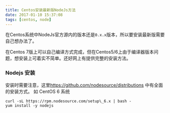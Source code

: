 ```yaml
---
title: Centos安装最新版NodeJs方法
date: 2017-01-10 15:37:08
tags: [centos, node]
---
```


在Centos系统中NodeJs官方源内的版本还是`0.x.x`版本，所以要安装最新版需要自己想办法了。

在Centos 7版上可以自己编译方式完成，但在Centos5/6上由于编译器版本问题，想安装上可着实不简单。还好网上有提供完整的安装方法。

### Nodejs 安装

安装时需要注意，这里<https://github.com/nodesource/distributions> 中有全面的安装方式。 如 CentOS 6 系统

```
curl -sL https://rpm.nodesource.com/setup\_6.x | bash -
yum install -y nodejs
```